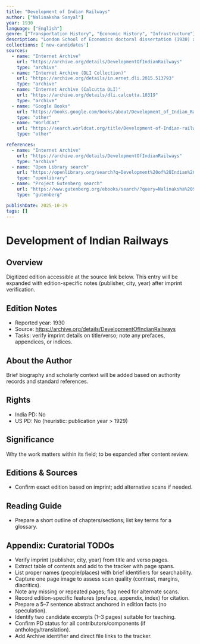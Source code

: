 ```yaml
---
title: "Development of Indian Railways"
author: ["Nalinaksha Sanyal"]
year: 1930
language: ["English"]
genre: ["Transportation History", "Economic History", "Infrastructure"]
description: "London School of Economics doctoral dissertation (1930) analyzing Indian railway development through economic and infrastructural lenses, examining capital formation, freight-passenger economics, and colonial state investment patterns during the early mechanization of subcontinental transport."
collections: ['new-candidates']
sources:
  - name: "Internet Archive"
    url: "https://archive.org/details/DevelopmentOfIndianRailways"
    type: "archive"
  - name: "Internet Archive (DLI Collection)"
    url: "https://archive.org/details/in.ernet.dli.2015.513793"
    type: "archive"
  - name: "Internet Archive (Calcutta DLI)"
    url: "https://archive.org/details/dli.calcutta.10319"
    type: "archive"
  - name: "Google Books"
    url: "https://books.google.com/books/about/Development_of_Indian_Railways.html?id=fKroGAAACAAJ"
    type: "other"
  - name: "WorldCat"
    url: "https://search.worldcat.org/title/Development-of-Indian-railways/oclc/11996214"
    type: "other"

references:
  - name: "Internet Archive"
    url: "https://archive.org/details/DevelopmentOfIndianRailways"
    type: "archive"
  - name: "Open Library search"
    url: "https://openlibrary.org/search?q=Development%20of%20Indian%20Railways%20Nalinaksha%20Sanyal"
    type: "openlibrary"
  - name: "Project Gutenberg search"
    url: "https://www.gutenberg.org/ebooks/search/?query=Nalinaksha%20Sanyal"
    type: "gutenberg"

publishDate: 2025-10-29
tags: []
---
```


# Development of Indian Railways

## Overview

Digitized edition accessible at the source link below. This entry will be expanded with edition-specific notes (publisher, city, year) after imprint verification.

## Edition Notes

- Reported year: 1930
- Source: https://archive.org/details/DevelopmentOfIndianRailways
- Tasks: verify imprint details on title/verso; note any prefaces, appendices, or indices.

## About the Author

Brief biography and scholarly context will be added based on authority records and standard references.

## Rights

- India PD: No
- US PD: No (heuristic: publication year > 1929)

## Significance

Why the work matters within its field; to be expanded after content review.

## Editions & Sources

- Confirm exact edition based on imprint; add alternative scans if needed.

## Reading Guide

- Prepare a short outline of chapters/sections; list key terms for a glossary.

## Appendix: Curatorial TODOs

- Verify imprint (publisher, city, year) from title and verso pages.
- Extract table of contents and add to the tracker with page spans.
- List proper names (people/places) with brief identifiers for searchability.
- Capture one page image to assess scan quality (contrast, margins, diacritics).
- Note any missing or repeated pages; flag need for alternate scans.
- Record edition-specific features (preface, appendix, index) for citation.
- Prepare a 5–7 sentence abstract anchored in edition facts (no speculation).
- Identify two candidate excerpts (1–3 pages) suitable for teaching.
- Confirm PD status for all contributors/components (if anthology/translation).
- Add Archive identifier and direct file links to the tracker.
